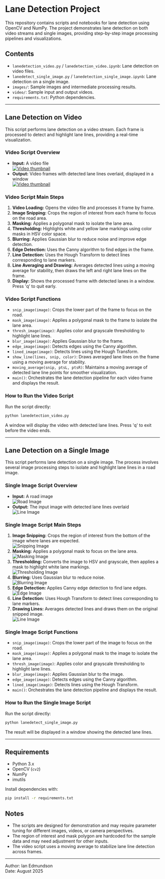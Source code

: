 # Lane Detection Project

This repository contains scripts and notebooks for lane detection using OpenCV and NumPy. The project demonstrates lane detection on both video streams and single images, providing step-by-step image processing pipelines and visualizations.

## Contents

- `lanedetection_video.py` / `lanedetection_video.ipynb`: Lane detection on video files.
- `lanedetect_single_image.py` / `lanedetection_single_image.ipynb`: Lane detection on a single image.
- `images/`: Sample images and intermediate processing results.
- `video/`: Sample input and output videos.
- `requirements.txt`: Python dependencies.

---

## Lane Detection on Video

This script performs lane detection on a video stream. Each frame is processed to detect and highlight lane lines, providing a real-time visualization.

### Video Script Overview

- **Input:** A video file  
  [![Video thumbnail](images/test_video_01_thumbnail.png)](video/test_video_01.mp4)
- **Output:** Video frames with detected lane lines overlaid, displayed in a window  
  [![Video thumbnail](images/test_video_01_detection_thumbnail.png)](video/output_lanes.mp4)

### Video Script Main Steps

1. **Video Loading:** Opens the video file and processes it frame by frame.
2. **Image Snipping:** Crops the region of interest from each frame to focus on the road area.
3. **Masking:** Applies a polygonal mask to isolate the lane area.
4. **Thresholding:** Highlights white and yellow lane markings using color masks in HSV color space.
5. **Blurring:** Applies Gaussian blur to reduce noise and improve edge detection.
6. **Edge Detection:** Uses the Canny algorithm to find edges in the frame.
7. **Line Detection:** Uses the Hough Transform to detect lines corresponding to lane markers.
8. **Line Averaging and Drawing:** Averages detected lines using a moving average for stability, then draws the left and right lane lines on the frame.
9. **Display:** Shows the processed frame with detected lanes in a window. Press 'q' to quit early.

### Video Script Functions

- `snip_image(image)`: Crops the lower part of the frame to focus on the road.
- `mask_image(image)`: Applies a polygonal mask to the frame to isolate the lane area.
- `thresh_image(image)`: Applies color and grayscale thresholding to highlight lane lines.
- `blur_image(image)`: Applies Gaussian blur to the frame.
- `edge_image(image)`: Detects edges using the Canny algorithm.
- `lined_image(image)`: Detects lines using the Hough Transform.
- `show_line(lines, snip, color)`: Draws averaged lane lines on the frame using a moving average for stability.
- `moving_average(snip, ptsL, ptsR)`: Maintains a moving average of detected lane line points for smoother visualization.
- `main()`: Orchestrates the lane detection pipeline for each video frame and displays the result.

### How to Run the Video Script

Run the script directly:

```bash
python lanedetection_video.py
```

A window will display the video with detected lane lines. Press 'q' to exit before the video ends.

---

## Lane Detection on a Single Image

This script performs lane detection on a single image. The process involves several image processing steps to isolate and highlight lane lines in a road image.

### Single Image Script Overview

- **Input:** A road image  
  ![Road Image](images/20190219.jpg)
- **Output:** The input image with detected lane lines overlaid  
  ![Line Image](images/lined.PNG)

### Single Image Script Main Steps

1. **Image Snipping:** Crops the region of interest from the bottom of the image where lanes are expected.  
   ![Snipping Image](images/snip.PNG)
2. **Masking:** Applies a polygonal mask to focus on the lane area.  
   ![Masking Image](images/mask.PNG)
3. **Thresholding:** Converts the image to HSV and grayscale, then applies a mask to highlight white lane markings.  
   ![Thresholding Image](images/threshold.PNG)
4. **Blurring:** Uses Gaussian blur to reduce noise.  
   ![Blurring Image](images/blurred.PNG)
5. **Edge Detection:** Applies Canny edge detection to find lane edges.  
   ![Edge Image](images/edged.PNG)
6. **Line Detection:** Uses Hough Transform to detect lines corresponding to lane markers.
7. **Drawing Lines:** Averages detected lines and draws them on the original snipped image.  
   ![Line Image](images/lined.PNG)

### Single Image Script Functions

- `snip_image(image)`: Crops the lower part of the image to focus on the road.
- `mask_image(image)`: Applies a polygonal mask to the image to isolate the lane area.
- `thresh_image(image)`: Applies color and grayscale thresholding to highlight lane lines.
- `blur_image(image)`: Applies Gaussian blur to the image.
- `edge_image(image)`: Detects edges using the Canny algorithm.
- `lined_image(image)`: Detects lines using the Hough Transform.
- `main()`: Orchestrates the lane detection pipeline and displays the result.

### How to Run the Single Image Script

Run the script directly:

```bash
python lanedetect_single_image.py
```

The result will be displayed in a window showing the detected lane lines.

---

## Requirements

- Python 3.x
- OpenCV (`cv2`)
- NumPy
- imutils

Install dependencies with:

```bash
pip install -r requirements.txt
```

## Notes

- The scripts are designed for demonstration and may require parameter tuning for different images, videos, or camera perspectives.
- The region of interest and mask polygon are hardcoded for the sample data and may need adjustment for other inputs.
- The video script uses a moving average to stabilize lane line detection across frames.

---

Author: Ian Edmundson  
Date: August 2025
